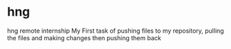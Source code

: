 # hng
hng remote internship
My First task of pushing files to my repository, pulling the files and making changes then pushing them back
